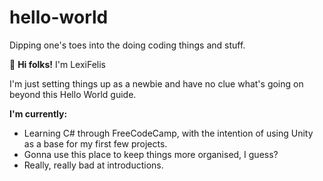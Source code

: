 # hello-world
Dipping one's toes into the doing coding things and stuff.

👋 **Hi folks!** I'm LexiFelis

I'm just setting things up as a newbie and have no clue what's going on beyond this Hello World guide.

**I'm currently:**
- Learning C# through FreeCodeCamp, with the intention of using Unity as a base for my first few projects.
- Gonna use this place to keep things more organised, I guess?
- Really, really bad at introductions.
